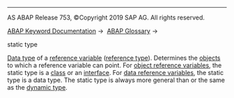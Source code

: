   

* * *

AS ABAP Release 753, ©Copyright 2019 SAP AG. All rights reserved.

[ABAP Keyword Documentation](javascript:call_link\('abenabap.htm'\)) →  [ABAP Glossary](javascript:call_link\('abenabap_glossary.htm'\)) → 

static type

[Data type](javascript:call_link\('abendata_type_glosry.htm'\) "Glossary Entry") of a [reference variable](javascript:call_link\('abenreference_variable_glosry.htm'\) "Glossary Entry") ([reference type](javascript:call_link\('abenreference_type_glosry.htm'\) "Glossary Entry")). Determines the [objects](javascript:call_link\('abenobject_glosry.htm'\) "Glossary Entry") to which a reference variable can point. For [object reference variables](javascript:call_link\('abenobject_refer_variable_glosry.htm'\) "Glossary Entry"), the static type is a [class](javascript:call_link\('abenclass_glosry.htm'\) "Glossary Entry") or an [interface](javascript:call_link\('abeninterface_oo_glosry.htm'\) "Glossary Entry"). For [data reference variables](javascript:call_link\('abendata_reference_variable_glosry.htm'\) "Glossary Entry"), the static type is a data type. The static type is always more general than or the same as the [dynamic type](javascript:call_link\('abendynamic_type_glosry.htm'\) "Glossary Entry").
